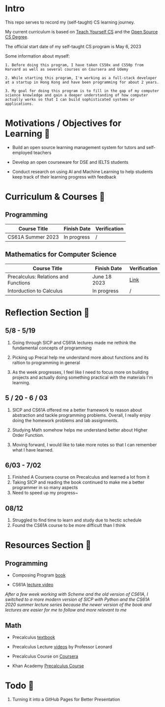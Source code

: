 # Intro

This repo serves to record my (self-taught) CS learning journey.

My current curriculum is based on [Teach Yourself CS]('https://teachyourselfcs.com/') and the [Open Source CS Degree]('https://github.com/ossu/computer-science').

The official start date of my self-taught CS program is May 6, 2023

Some information about myself:

    1. Before doing this program, I have taken CS50x and CS50p from Harvard as well as several courses on Coursera and Udemy

    2. While starting this program, I'm working as a full-stack developer at a startup in Hong Kong and have been programming for about 2 years.

    3. My goal for doing this program is to fill in the gap of my computer science knowledge and gain a deeper understanding of how computer actually works so that I can build sophisticated systems or applications.

# Motivations / Objectives for Learning 🎯

- Build an open source learning management system for tutors and self-employed teachers

- Develop an open courseware for DSE and IELTS students

- Conduct research on using AI and Machine Learning to help students keep track of their learning progress with feedback

# Curriculum & Courses 📖

## Programming

| Course Title      | Finish Date | Verification |
| ----------------- | ----------- | ------------ |
| CS61A Summer 2023 | In progress | /            |

## Mathematics for Computer Science

| Course Title                         | Finish Date  | Verification                                                          |
| ------------------------------------ | ------------ | --------------------------------------------------------------------- |
| Precalculus: Relations and Functions | June 18 2023 | [Link]('https://coursera.org/share/c8174ec1d19e76ee33b89c451dacd3e7') |
| Intorduction to Calculus             | In progress  | /                                                                     |

# Reflection Section 💭

## 5/8 - 5/19

1. Going through SICP and CS61A lectures made me rethink the fundamental concepts of programming

2. Picking up Precal help me understand more about functions and its raltion to programming in general

3. As the week progresses, I feel like I need to focus more on building projects and actually doing something practical with the materials I'm learning.

## 5 / 20 - 6 / 03

1. SICP and CS61A offered me a better framework to reason about abstraction and tackle programming problems. Overall, I really enjoy doing the homework problems and lab assignments.

2. Studying Math somehow helps me understand better about Higher Order Function.

3. Moving forward, I would like to take more notes so that I can remember what I have learned.

## 6/03 - 7/02

1. Finished A Coursera course on Precalculus and learned a lot from it
2. Taking SICP and reading the book continued to make me a better programmer in so many aspects
3. Need to speed up my progress~

## 08/12

1. Struggled to find time to learn and study due to hectic schedule
2. Found the CS61A course to be more difficult than I think

# Resources Section 🔗

## Programming

- Composing Program [book]('http://composingprograms.com/')

- CS61A [lecture video]('https://cs61a.org/')

_After a few week working with Scheme and the old version of CS61A, I switched to a more modern version of SICP with Python and the CS61A 2020 summer lecture series because the newer version of the book and lectures are easier for me to follow and more relevant to me_

## Math

- Precalculus [textbook]('https://openstax.org/details/books/precalculus-2e')

- Precalculus Lecture [videos]('https://www.youtube.com/watch?v=9OOrhA2iKak&list=PLDesaqWTN6ESsmwELdrzhcGiRhk5DjwLP') by Professor Leonard

- Precalculus Course on [Coursera]('https://www.coursera.org/learn/precalculus-relations-functions/home/week/1')

- Khan Academy [Precalculus Course]('https://www.khanacademy.org/math/precalculus')

# Todo 📝

1. Turning it into a GitHub Pages for Better Presentation
